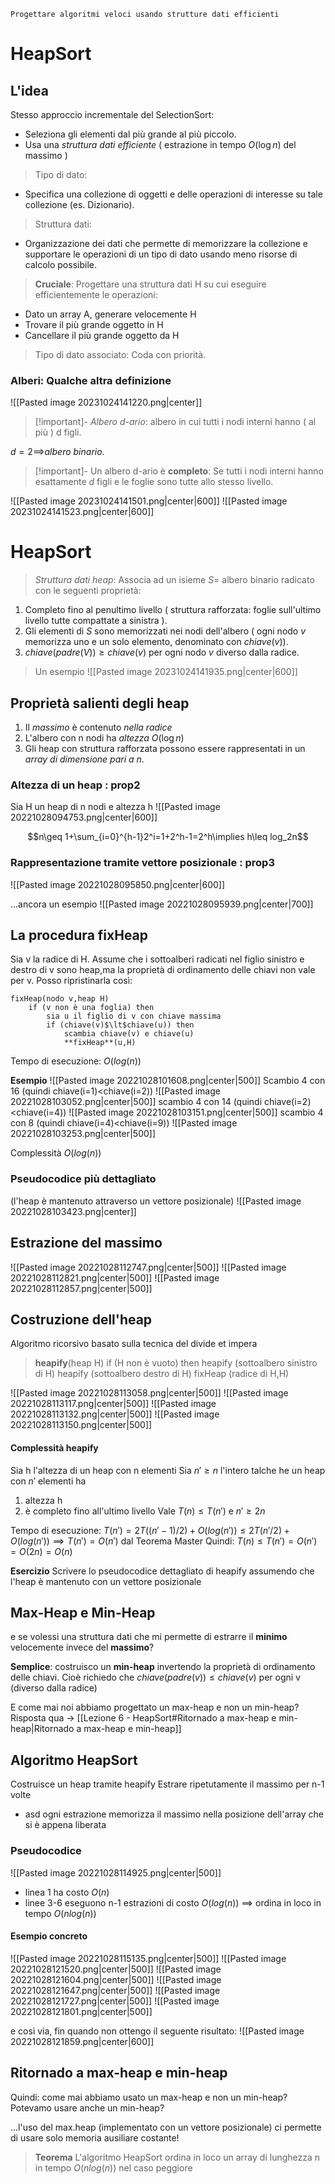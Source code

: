 	Progettare algoritmi veloci usando strutture dati efficienti
# HeapSort
## L'idea
Stesso approccio incrementale del SelectionSort:
- Seleziona gli elementi dal più grande al più piccolo.
- Usa una *struttura dati efficiente* ( estrazione in tempo $O(\log n)$ del massimo )
>Tipo di dato:
- Specifica una collezione di oggetti e delle operazioni di interesse su tale collezione (es. Dizionario).
> Struttura dati:
- Organizzazione dei dati che permette di memorizzare la collezione e supportare le operazioni di un tipo di dato usando meno risorse di calcolo possibile.
> **Cruciale**: Progettare una struttura dati H su cui eseguire efficientemente le operazioni:
- Dato un array A, generare velocemente H
- Trovare il più grande oggetto in H
- Cancellare il più grande oggetto da H
> Tipo di dato associato: Coda con priorità.
### Alberi: Qualche altra definizione
![[Pasted image 20231024141220.png|center]]

>[!important]- *Albero d-ario*: albero in cui tutti i nodi interni hanno ( al più ) d figli.

$d=2\implies$*albero binario*.

>[!important]- Un albero d-ario è **completo**: Se tutti i nodi interni hanno esattamente $d$ figli e le foglie sono tutte allo stesso livello.
>

![[Pasted image 20231024141501.png|center|600]]
![[Pasted image 20231024141523.png|center|600]]
# HeapSort
>*Struttura dati heap*: Associa ad un isieme $S=$ albero binario radicato con le seguenti proprietà:
1) Completo fino al penultimo livello ( struttura rafforzata: foglie sull'ultimo livello tutte compattate a sinistra ).
2) Gli elementi di $S$ sono memorizzati nei nodi dell'albero ( ogni nodo $v$ memorizza uno e un solo elemento, denominato con $chiave(v)$).
3) $chiave(padre(V))\ge chiave(v)$ per ogni nodo $v$ diverso dalla radice.
> Un esempio
![[Pasted image 20231024141935.png|center|600]]
## Proprietà salienti degli heap
1. Il *massimo* è contenuto *nella radice*
2. L'albero con n nodi ha *altezza* $O(\log n)$
3. Gli heap con struttura rafforzata possono essere rappresentati in un *array di dimensione pari a n*.
### Altezza di un heap : prop2
Sia H un heap di n nodi e altezza h
![[Pasted image 20221028094753.png|center|600]]

$$n\geq 1+\sum_{i=0}^{h-1}2^i=1+2^h-1=2^h\implies h\leq log_2n$$
### Rappresentazione tramite vettore posizionale : prop3

![[Pasted image 20221028095850.png|center|600]]

...ancora un esempio
![[Pasted image 20221028095939.png|center|700]]

## La procedura fixHeap

Sia v la radice di H. Assume che i sottoalberi radicati nel figlio sinistro e destro di v sono heap,ma la proprietà di ordinamento delle chiavi non vale per v. Posso ripristinarla così:

```Pseudo-codice
fixHeap(nodo v,heap H)
	if (v non è una foglia) then
		sia u il figlio di v con chiave massima
		if (chiave(v)$\lt$chiave(u)) then
			scambia chiave(v) e chiave(u)
			**fixHeap**(u,H)
```

Tempo di esecuzione: $O(log(n))$

**Esempio**
![[Pasted image 20221028101608.png|center|500]]
Scambio 4 con 16 (quindi chiave(i=1)<chiave(i=2))
![[Pasted image 20221028103052.png|center|500]]
scambio 4 con 14 (quindi chiave(i=2)<chiave(i=4))
![[Pasted image 20221028103151.png|center|500]]
scambio 4 con 8 (quindi chiave(i=4)<chiave(i=9))
![[Pasted image 20221028103253.png|center|500]]

Complessità $O(log(n))$
### Pseudocodice più dettagliato
(l'heap è mantenuto attraverso un vettore posizionale)
![[Pasted image 20221028103423.png|center]]

## Estrazione del massimo

![[Pasted image 20221028112747.png|center|500]]
![[Pasted image 20221028112821.png|center|500]]
![[Pasted image 20221028112857.png|center|500]]

## Costruzione dell'heap

Algoritmo ricorsivo basato sulla tecnica del divide et impera
>**heapify**(heap H)
>if (H non è vuoto) then
>	heapify (sottoalbero sinistro di H)
>	heapify (sottoalbero destro di H)
>	fixHeap (radice di H,H)

![[Pasted image 20221028113058.png|center|500]]
![[Pasted image 20221028113117.png|center|500]]
![[Pasted image 20221028113132.png|center|500]]
![[Pasted image 20221028113150.png|center|500]]

#### Complessità heapify

Sia h l'altezza di un heap con n elementi
Sia $n'\geq n$ l'intero talche he un heap con $n'$ elementi ha
1. altezza h
2. è completo fino all'ultimo livello
Vale $T(n)\leq T(n')$ e $n'\geq 2n$

Tempo di esecuzione: $T(n')=2T((n'-1)/2)+O(log(n'))\leq 2T(n'/2)+O(log(n'))\implies T(n')=O(n')$ dal Teorema Master
Quindi: $T(n)\leq T(n')=O(n')=O(2n)=O(n)$

**Esercizio**
Scrivere lo pseudocodice dettagliato di heapify assumendo che l'heap è mantenuto con un vettore posizionale

## Max-Heap e Min-Heap

e se volessi una struttura dati che mi permette di estrarre il **minimo** velocemente invece del **massimo**?

**Semplice**: costruisco un **min-heap** invertendo la proprietà di ordinamento delle chiavi. Cioè richiedo che $chiave(padre(v))\leq chiave(v)$ per ogni v (diverso dalla radice)

E come mai noi abbiamo progettato un max-heap e non un min-heap?
Risposta qua $\to$ [[Lezione 6 - HeapSort#Ritornado a max-heap e min-heap|Ritornado a max-heap e min-heap]]

## Algoritmo HeapSort

Costruisce un heap tramite heapify
Estrare ripetutamente il massimo per n-1 volte
- asd ogni estrazione memorizza il massimo nella posizione dell'array che si è appena liberata

### Pseudocodice
![[Pasted image 20221028114925.png|center|500]]

- linea 1 ha costo $O(n)$
- linee 3-6 eseguono n-1 estrazioni di costo $O(log(n))$
$\implies$ ordina in loco in tempo $O(nlog(n))$

#### Esempio concreto

![[Pasted image 20221028115135.png|center|500]]
![[Pasted image 20221028121520.png|center|500]]
![[Pasted image 20221028121604.png|center|500]]
![[Pasted image 20221028121647.png|center|500]]
![[Pasted image 20221028121727.png|center|500]]
![[Pasted image 20221028121801.png|center|500]]

e così via, fin quando non ottengo il seguente risultato:
![[Pasted image 20221028121859.png|center|600]]

## Ritornado a max-heap e min-heap

Quindi: come mai abbiamo usato un max-heap e non un min-heap? Potevamo usare anche un min-heap?

...l'uso del max.heap (implementato con un vettore posizionale) ci permette di usare solo memoria ausiliare costante!

>**Teorema**
>L'algoritmo HeapSort ordina in loco un array di lunghezza n in tempo $O(n log(n))$ nel caso peggiore

